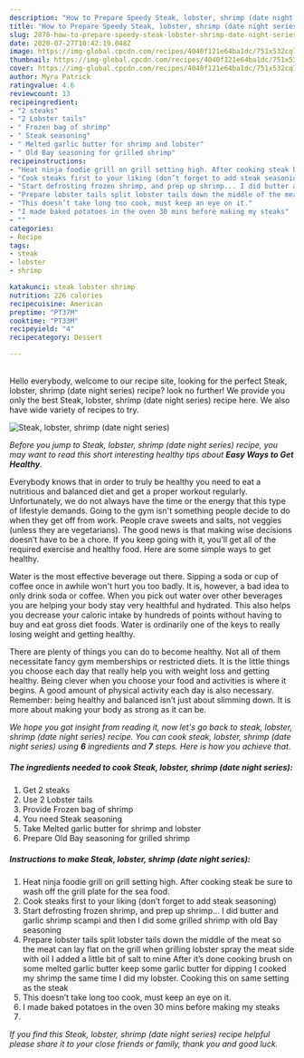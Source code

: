 ```yaml
---
description: "How to Prepare Speedy Steak, lobster, shrimp (date night series)"
title: "How to Prepare Speedy Steak, lobster, shrimp (date night series)"
slug: 2878-how-to-prepare-speedy-steak-lobster-shrimp-date-night-series
date: 2020-07-27T10:42:19.048Z
image: https://img-global.cpcdn.com/recipes/4040f121e64ba1dc/751x532cq70/steak-lobster-shrimp-date-night-series-recipe-main-photo.jpg
thumbnail: https://img-global.cpcdn.com/recipes/4040f121e64ba1dc/751x532cq70/steak-lobster-shrimp-date-night-series-recipe-main-photo.jpg
cover: https://img-global.cpcdn.com/recipes/4040f121e64ba1dc/751x532cq70/steak-lobster-shrimp-date-night-series-recipe-main-photo.jpg
author: Myra Patrick
ratingvalue: 4.6
reviewcount: 13
recipeingredient:
- "2 steaks"
- "2 Lobster tails"
- " Frozen bag of shrimp"
- " Steak seasoning"
- " Melted garlic butter for shrimp and lobster"
- " Old Bay seasoning for grilled shrimp"
recipeinstructions:
- "Heat ninja foodie grill on grill setting high. After cooking steak be sure to wash off the grill plate for the sea food."
- "Cook steaks first to your liking (don’t forget to add steak seasoning)"
- "Start defrosting frozen shrimp, and prep up shrimp... I did butter and garlic shrimp scampi and then I did some grilled shrimp with old Bay seasoning"
- "Prepare lobster tails split lobster tails down the middle of the meat so the meat can lay flat on the grill when grilling lobster spray the meat side with oil I added a little bit of salt to mine After it’s done cooking brush on some melted garlic butter keep some garlic butter for dipping I cooked my shrimp the same time I did my lobster. Cooking this on same setting as the steak"
- "This doesn’t take long too cook, must keep an eye on it."
- "I made baked potatoes in the oven 30 mins before making my steaks"
- ""
categories:
- Recipe
tags:
- steak
- lobster
- shrimp

katakunci: steak lobster shrimp 
nutrition: 226 calories
recipecuisine: American
preptime: "PT37M"
cooktime: "PT33M"
recipeyield: "4"
recipecategory: Dessert

---
```

<br>
Hello everybody, welcome to our recipe site, looking for the perfect Steak, lobster, shrimp (date night series) recipe? look no further! We provide you only the best Steak, lobster, shrimp (date night series) recipe here. We also have wide variety of recipes to try.
<br>


![Steak, lobster, shrimp (date night series)](https://img-global.cpcdn.com/recipes/4040f121e64ba1dc/751x532cq70/steak-lobster-shrimp-date-night-series-recipe-main-photo.jpg)

<i>Before you jump to Steak, lobster, shrimp (date night series) recipe, you may want to read this short interesting healthy tips about <strong>Easy Ways to Get Healthy</strong>.</i>

Everybody knows that in order to truly be healthy you need to eat a nutritious and balanced diet and get a proper workout regularly. Unfortunately, we do not always have the time or the energy that this type of lifestyle demands. Going to the gym isn't something people decide to do when they get off from work. People crave sweets and salts, not veggies (unless they are vegetarians). The good news is that making wise decisions doesn’t have to be a chore. If you keep going with it, you'll get all of the required exercise and healthy food. Here are some simple ways to get healthy.

Water is the most effective beverage out there. Sipping a soda or cup of coffee once in awhile won't hurt you too badly. It is, however, a bad idea to only drink soda or coffee. When you pick out water over other beverages you are helping your body stay very healthful and hydrated. This also helps you decrease your caloric intake by hundreds of points without having to buy and eat gross diet foods. Water is ordinarily one of the keys to really losing weight and getting healthy.

There are plenty of things you can do to become healthy. Not all of them necessitate fancy gym memberships or restricted diets. It is the little things you choose each day that really help you with weight loss and getting healthy. Being clever when you choose your food and activities is where it begins. A good amount of physical activity each day is also necessary. Remember: being healthy and balanced isn’t just about slimming down. It is more about making your body as strong as it can be. 


<i>We hope you got insight from reading it, now let's go back to steak, lobster, shrimp (date night series) recipe. You can cook steak, lobster, shrimp (date night series) using <strong>6</strong> ingredients and <strong>7</strong> steps. Here is how you achieve that.
</i>

##### The ingredients needed to cook Steak, lobster, shrimp (date night series):

1. Get 2 steaks
1. Use 2 Lobster tails
1. Provide  Frozen bag of shrimp
1. You need  Steak seasoning
1. Take  Melted garlic butter for shrimp and lobster
1. Prepare  Old Bay seasoning for grilled shrimp


##### Instructions to make Steak, lobster, shrimp (date night series):

1. Heat ninja foodie grill on grill setting high. After cooking steak be sure to wash off the grill plate for the sea food.
1. Cook steaks first to your liking (don’t forget to add steak seasoning)
1. Start defrosting frozen shrimp, and prep up shrimp... I did butter and garlic shrimp scampi and then I did some grilled shrimp with old Bay seasoning
1. Prepare lobster tails split lobster tails down the middle of the meat so the meat can lay flat on the grill when grilling lobster spray the meat side with oil I added a little bit of salt to mine After it’s done cooking brush on some melted garlic butter keep some garlic butter for dipping I cooked my shrimp the same time I did my lobster. Cooking this on same setting as the steak
1. This doesn’t take long too cook, must keep an eye on it.
1. I made baked potatoes in the oven 30 mins before making my steaks
1. 


<i>If you find this Steak, lobster, shrimp (date night series) recipe helpful please share it to your close friends or family, thank you and good luck.</i>
